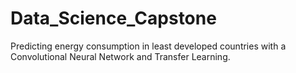 # Data_Science_Capstone
Predicting energy consumption in least developed countries with a Convolutional Neural Network and Transfer Learning.
